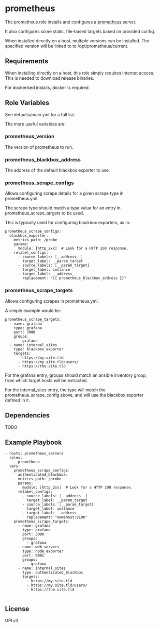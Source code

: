 prometheus
======

The prometheus role installs and configures a [prometheus](https://prometheus.io/) server.

It also configures some static, file-based targets based on provided config.

When installed directly on a host, multiple versions can be installed.
The specified version will be linked to to /opt/prometheus/current.

Requirements
-------------

When installing directly on a host, this role simply requires internet access.
This is needed to download release binaries.

For dockerised installs, docker is required.

Role Variables
---------------

See defaults/main.yml for a full list.

The more useful variables are:

### prometheus_version

The version of prometheus to run.

### prometheus_blackbox_address

The address of the default blackbox exporter to use.

### prometheus_scrape_configs

Allows configuring scrape details for a given scrape type in prometheus.yml.

The scrape type should match a type value for an entry in
prometheus_scrape_targets to be used.

This is typically used for configuring blackbox exporters, as in:

```
prometheus_scrape_configs:
  blackbox_exporter:
    metrics_path: /probe
    params:
      module: [http_2xx]  # Look for a HTTP 200 response.
    relabel_configs:
      - source_labels: [__address__]
        target_label: __param_target
      - source_labels: [__param_target]
        target_label: instance
      - target_label: __address__
        replacement: "{{ prometheus_blackbox_address }}"
```

### prometheus_scrape_targets

Allows configuring scrapes in prometheus.yml.

A simple example would be:

```
prometheus_scrape_targets:
  - name: grafana
    type: grafana
    port: 3000
    groups:
      - grafana
  - name: internal_sites
    type: blackbox_exporter
	targets:
      - https://my.site.tld
      - https://my.site.tld/users/
      - https://the.site.tld
```

For the grafana entry, groups should match an ansible inventory group, from
which target hosts will be extracted.

For the internal_sites entry, the type will match the prometheus_scrape_config
above, and will use the blackbox exporter defined in it.

Dependencies
------------

TODO

Example Playbook
----------------

```
- hosts: prometheus_servers
  roles:
    - prometheus
  vars:
    prometheus_scrape_configs:
      authenticated_blackbox:
      metrics_path: /probe
      params:
        module: [http_2xx]  # Look for a HTTP 200 response.
      relabel_configs:
        - source_labels: [__address__]
          target_label: __param_target
        - source_labels: [__param_target]
          target_label: instance
        - target_label: __address__
          replacement: "somehost:9100"
    prometheus_scrape_targets:
      - name: grafana
        type: grafana
        port: 3000
        groups:
          - grafana
      - name: web_servers
        type: node_exporter
        port: 9091
        groups:
          - grafana
      - name: internal_sites
        type: authenticated_blackbox
        targets:
          - https://my.site.tld
          - https://my.site.tld/users/
          - https://the.site.tld


```


License
-------

GPLv3

